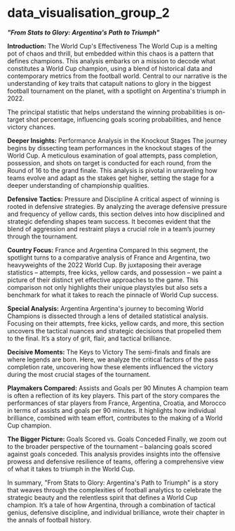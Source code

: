 # data_visualisation_group_2

**_"From Stats to Glory: Argentina's Path to Triumph"_**

**Introduction:** The World Cup's Effectiveness
The World Cup is a melting pot of chaos and thrill, but embedded within this chaos is a pattern that defines champions. This analysis embarks on a mission to decode what constitutes a World Cup champion, using a blend of historical data and contemporary metrics from the football world. Central to our narrative is the understanding of key traits that catapult nations to glory in the biggest football tournament on the planet, with a spotlight on Argentina's triumph in 2022.

The principal statistic that helps understand the winning probabilities is on-target shot percentage, influencing goals scoring probabilities, and hence victory chances.

**Deeper Insights:** Performance Analysis in the Knockout Stages
The journey begins by dissecting team performances in the knockout stages of the World Cup. A meticulous examination of goal attempts, pass completion, possession, and shots on target is conducted for each round, from the Round of 16 to the grand finale. This analysis is pivotal in unraveling how teams evolve and adapt as the stakes get higher, setting the stage for a deeper understanding of championship qualities.

**Defensive Tactics:** Pressure and Discipline
A critical aspect of winning is rooted in defensive strategies. By analyzing the average defensive pressure and frequency of yellow cards, this section delves into how disciplined and strategic defending shapes team success. It becomes evident that the blend of aggression and restraint plays a crucial role in a team’s journey through the tournament.

**Country Focus:** France and Argentina Compared
In this segment, the spotlight turns to a comparative analysis of France and Argentina, two heavyweights of the 2022 World Cup. By juxtaposing their average statistics – attempts, free kicks, yellow cards, and possession – we paint a picture of their distinct yet effective approaches to the game. This comparison not only highlights their unique playstyles but also sets a benchmark for what it takes to reach the pinnacle of World Cup success.

**Special Analysis:** Argentina
Argentina's journey to becoming World Champions is dissected through a lens of detailed statistical analysis. Focusing on their attempts, free kicks, yellow cards, and more, this section uncovers the tactical nuances and strategic decisions that propelled them to the final. It’s a story of grit, flair, and tactical brilliance.

**Decisive Moments:** The Keys to Victory
The semi-finals and finals are where legends are born. Here, we analyze the critical factors of the pass completion rate, uncovering how these elements influenced the victory during the most crucial stages of the tournament.

**Playmakers Compared:** Assists and Goals per 90 Minutes
A champion team is often a reflection of its key players. This part of the story compares the performances of star players from France, Argentina, Croatia, and Morocco in terms of assists and goals per 90 minutes. It highlights how individual brilliance, combined with team effort, contributes to the making of a World Cup champion.

**The Bigger Picture:** Goals Scored vs. Goals Conceded
Finally, we zoom out to the broader perspective of the tournament – balancing goals scored against goals conceded. This analysis provides insights into the offensive prowess and defensive resilience of teams, offering a comprehensive view of what it takes to triumph in the World Cup.

In summary, "From Stats to Glory: Argentina's Path to Triumph" is a story that weaves through the complexities of football analytics to celebrate the strategic beauty and the relentless spirit that defines a World Cup champion. It’s a tale of how Argentina, through a combination of tactical genius, defensive discipline, and individual brilliance, wrote their chapter in the annals of football history.
